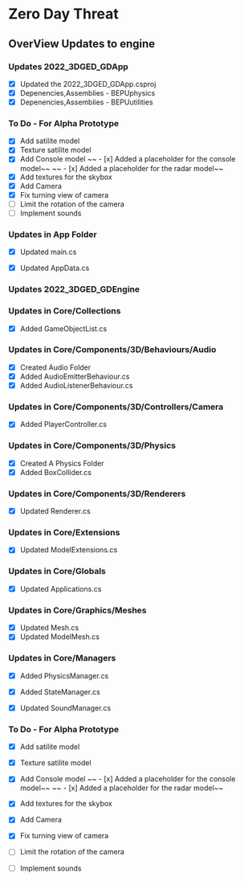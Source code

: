 # Zero Day Threat

## OverView Updates to engine ##

### Updates 2022_3DGED_GDApp
- [x] Updated the 2022_3DGED_GDApp.csproj 
- [x] Depenencies,Assemblies - BEPUphysics
- [x] Depenencies,Assemblies - BEPUutilities

### To Do - For Alpha Prototype
- [x] Add satilite model
- [x] Texture satilite model
- [x] Add Console model
~~ - [x] Added a placeholder for the console model~~
~~ - [x] Added a placeholder for the radar model~~
- [x] Add textures for the skybox
- [x] Add Camera
- [x] Fix turning view of camera
- [ ] Limit the rotation of the camera
- [ ] Implement sounds
### Updates in App Folder
- [x] Updated main.cs
- [x] Updated AppData.cs



### Updates 2022_3DGED_GDEngine
### Updates in Core/Collections
- [x] Added GameObjectList.cs

### Updates in Core/Components/3D/Behaviours/Audio
- [x] Created Audio Folder
- [x] Added AudioEmitterBehaviour.cs
- [x] Added AudioListenerBehaviour.cs

### Updates in Core/Components/3D/Controllers/Camera
- [x] Added PlayerController.cs

### Updates in Core/Components/3D/Physics
- [x] Created A Physics Folder
- [x] Added BoxCollider.cs

### Updates in Core/Components/3D/Renderers
- [x] Updated Renderer.cs

### Updates in Core/Extensions
- [x] Updated ModelExtensions.cs

### Updates in Core/Globals
- [x] Updated Applications.cs

### Updates in Core/Graphics/Meshes
- [x] Updated Mesh.cs
- [x] Updated ModelMesh.cs

### Updates in Core/Managers
- [x] Added PhysicsManager.cs
- [x] Added StateManager.cs
- [x] Updated SoundManager.cs





### To Do - For Alpha Prototype
- [x] Add satilite model
- [x] Texture satilite model
- [x] Add Console model
~~ - [x] Added a placeholder for the console model~~
~~ - [x] Added a placeholder for the radar model~~
- [x] Add textures for the skybox
- [x] Add Camera
- [x] Fix turning view of camera
- [ ] Limit the rotation of the camera
- [ ] Implement sounds






 
